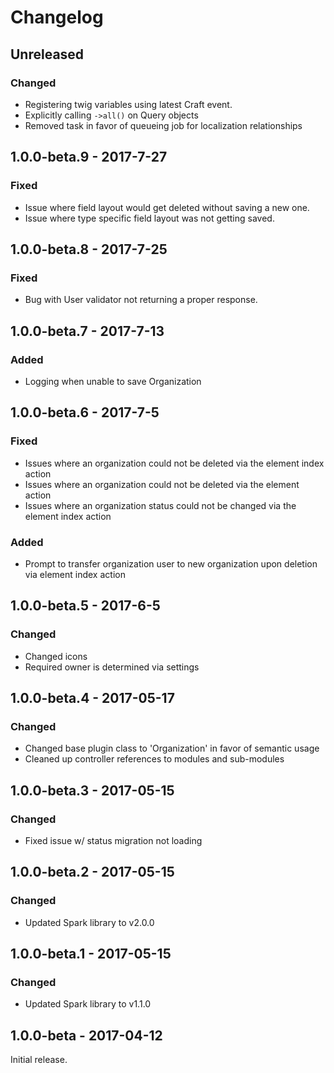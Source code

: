 Changelog
=========
## Unreleased
### Changed
- Registering twig variables using latest Craft event.
- Explicitly calling `->all()` on Query objects
- Removed task in favor of queueing job for localization relationships

## 1.0.0-beta.9 - 2017-7-27
### Fixed
- Issue where field layout would get deleted without saving a new one.
- Issue where type specific field layout was not getting saved.

## 1.0.0-beta.8 - 2017-7-25
### Fixed
- Bug with User validator not returning a proper response.

## 1.0.0-beta.7 - 2017-7-13
### Added
- Logging when unable to save Organization

## 1.0.0-beta.6 - 2017-7-5
### Fixed
- Issues where an organization could not be deleted via the element index action
- Issues where an organization could not be deleted via the element action
- Issues where an organization status could not be changed via the element index action

### Added
- Prompt to transfer organization user to new organization upon deletion via element index action

## 1.0.0-beta.5 - 2017-6-5
### Changed
- Changed icons
- Required owner is determined via settings

## 1.0.0-beta.4 - 2017-05-17
### Changed
- Changed base plugin class to 'Organization' in favor of semantic usage
- Cleaned up controller references to modules and sub-modules

## 1.0.0-beta.3 - 2017-05-15
### Changed
- Fixed issue w/ status migration not loading

## 1.0.0-beta.2 - 2017-05-15
### Changed
- Updated Spark library to v2.0.0

## 1.0.0-beta.1 - 2017-05-15
### Changed
- Updated Spark library to v1.1.0

## 1.0.0-beta - 2017-04-12
Initial release.
